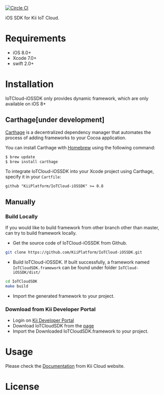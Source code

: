[![Circle CI](https://circleci.com/gh/KiiPlatform/IoTCloud-iOSSDK/tree/master.svg?style=svg)](https://circleci.com/gh/KiiPlatform/IoTCloud-iOSSDK/tree/master)

iOS SDK for Kii IoT Cloud.

# Requirements

- iOS 8.0+
- Xcode 7.0+
- swift 2.0+

# Installation
IoTCloud-iOSSDK only provides dynamic framework, which are only available on iOS 8+

## Carthage[under development]

[Carthage](https://github.com/Carthage/Carthage) is a decentralized dependency manager that automates the process of adding frameworks to your Cocoa application.

You can install Carthage with [Homebrew](http://brew.sh/) using the following command:

```bash
$ brew update
$ brew install carthage
```

To integrate IoTCloud-iOSSDK into your Xcode project using Carthage, specify it in your `Cartfile`:

```ogdl
github "KiiPlatform/IoTCloud-iOSSDK" >= 0.8
```
## Manually

### Build Locally

If you would like to build framework from other branch other than master, can try to build framework locally.

- Get the source code of IoTCloud-iOSSDK from Github.

```bash
git clone https://github.com/KiiPlatform/IoTCloud-iOSSDK.git
```

- Build IoTCloud-iOSSDK. If built successfully, a framework named `IoTCloudSDK.framework` can be found under folder `IoTCloud-iOSSDK/dist/`

```bash
cd IoTCloudSDK
make build
```

- Import the generated framework to your project.

### Download from Kii Developer Portal

- Login on [Kii Developer Portal](http://en.kii.com/login-developers/)
- Download IoTCloudSDK from the [page](https://developer.kii.com/v2/downloads)
- Import the Downloaded IoTCloudSDK.framework to your project.

# Usage

Please check the [Documentation](http://documentation.kii.com/en/starts/iotsdk/) from Kii Cloud website.

# License
